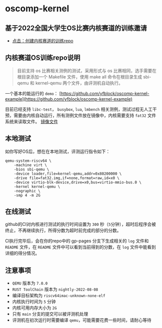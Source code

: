 # oscomp-kernel

## 基于2022全国大学生OS比赛内核赛道的训练邀请
- [点击：创建内核赛道的训练repo](https://classroom.github.com/a/vk-D9SrL)

## 内核赛道OS训练repo说明

> 目前支持 os 比赛相关测例的测试，采用形式与 os 比赛相同，选手需要在根目录添加一个 Makefile 文件，使用 make all 命令在根目录生成 sbi-qemu 和 kernel-qemu 两个文件，由评测机自动执行。

一个基本的能运行的 `demo`： [https://github.com/yfblock/oscomp-kernel-example](https://github.com/yfblock/oscomp-kernel-example)

目前已经支持 `libc-test`， `busybox`, `lua`, `lmbench` 相关测例，测试过程无人工干预，需要由内核自动运行，所有测例文件放在镜像中，内核需要支持 `fat32` 文件系统来读取文件。 [镜像文件](https://github.com/os-autograding/testsuits-in-one/raw/gh-pages/fat32.img)

## 本地测试

如你写好OS后，想在在本地测试，评测运行指令如下：

```shell
qemu-system-riscv64 \
    -machine virt \
    -bios sbi-qemu \
    -device loader,file=kernel-qemu,addr=0x80200000 \
    -drive file=fat32.img,if=none,format=raw,id=x0 \
    -device virtio-blk-device,drive=x0,bus=virtio-mmio-bus.0 \
    -kernel kernel-qemu \
    -nographic \
    -smp 4 -m 2G
```

## 在线测试
github的CI对内核进行测试的执行时间设置为 `300` 秒（`5`分钟），超时后程序会被终止，不再继续执行，所得分数为超时前完成的部分的分数。

CI执行完毕后，会在你的repo中的 gp-pages 分支下生成相关的 `log` 文件和 `README` 文件，在 `README` 文件中可以看到当前得到的分数，在 `log` 文件中能看到详细的得分情况。

## 注意事项
- `QEMU` 版本为 `7.0.0`
- `RUST ToolChain` 版本为 `nightly-2022-08-08`
- 编译目标架构为 `riscv64imac-unknown-none-elf`
- 内核执行时间为 `5` 分钟
- 内核可用内存大小为 `2G`
- 只有 `main` 分支的提交可以被评测机处理
- 评测机在初次运行时需要编译 `qemu`，可能需要花费一些时间，请耐心等待
